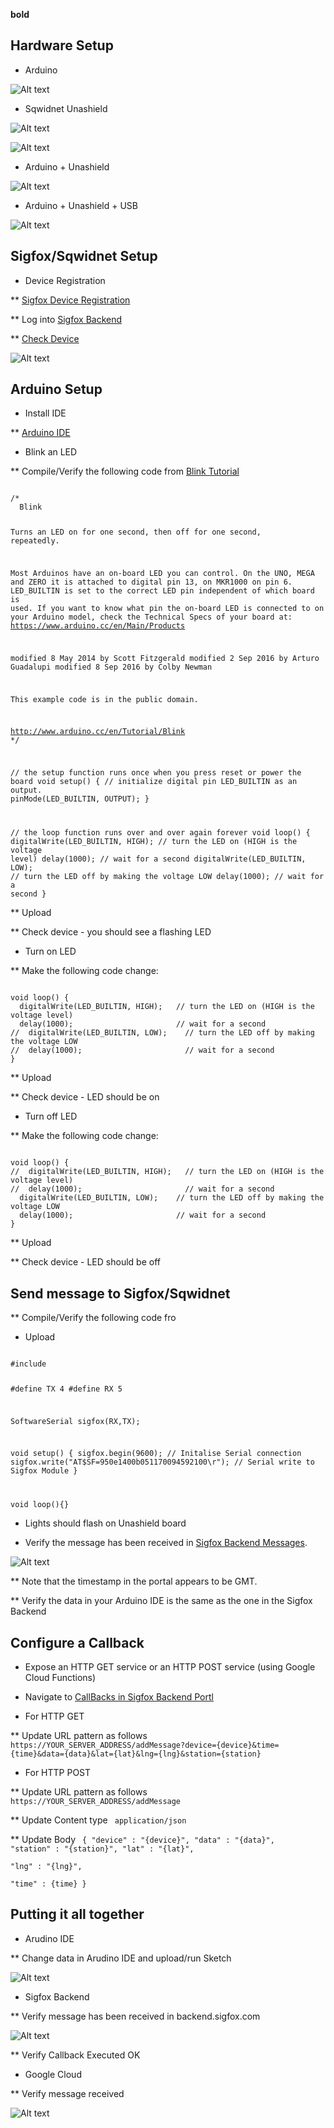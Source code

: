 **bold**

## Hardware Setup

* Arduino

![Alt text](/sigfox/images/arduino.png "Arduino Uno")

*  Sqwidnet Unashield

![Alt text](/sigfox/images/unashield_top.png "Unashield Top")

![Alt text](/sigfox/images/unashield_bottom.png "Unashield Bottom")

*  Arduino + Unashield

![Alt text](/sigfox/images/arduino_unashield.png "Arduino + Unashield")

*  Arduino + Unashield + USB

![Alt text](/sigfox/images/arduino_unashield_usb.png "Arduino + Unashield + USB")

## Sigfox/Sqwidnet Setup

*  Device Registration

** [Sigfox Device Registration](https://unabiz.github.io/unashield)

** Log into [Sigfox Backend](https://backend.sigfox.com)

** [Check Device](https://backend.sigfox.com/device/list)

![Alt text](/sigfox/images/backend_sigfox_device_list "Sigfox Backend Device List")

## Arduino Setup

*  Install IDE

** [Arduino IDE](https://www.arduino.cc/en/Main/Software)

* Blink an LED

** Compile/Verify the following code from [Blink Tutorial](https://www.arduino.cc/en/tutorial/blink)

<code>
/*
  Blink

  Turns an LED on for one second, then off for one second, repeatedly.

  Most Arduinos have an on-board LED you can control. On the UNO, MEGA and ZERO
  it is attached to digital pin 13, on MKR1000 on pin 6. LED_BUILTIN is set to
  the correct LED pin independent of which board is used.
  If you want to know what pin the on-board LED is connected to on your Arduino
  model, check the Technical Specs of your board at:
  https://www.arduino.cc/en/Main/Products

  modified 8 May 2014
  by Scott Fitzgerald
  modified 2 Sep 2016
  by Arturo Guadalupi
  modified 8 Sep 2016
  by Colby Newman

  This example code is in the public domain.

  http://www.arduino.cc/en/Tutorial/Blink
*/

// the setup function runs once when you press reset or power the board
void setup() {
  // initialize digital pin LED_BUILTIN as an output.
  pinMode(LED_BUILTIN, OUTPUT);
}

// the loop function runs over and over again forever
void loop() {
  digitalWrite(LED_BUILTIN, HIGH);   // turn the LED on (HIGH is the voltage level)
  delay(1000);                       // wait for a second
  digitalWrite(LED_BUILTIN, LOW);    // turn the LED off by making the voltage LOW
  delay(1000);                       // wait for a second
}
</code>

** Upload

** Check device - you should see a flashing LED

* Turn on LED

** Make the following code change:

<code>
void loop() {
  digitalWrite(LED_BUILTIN, HIGH);   // turn the LED on (HIGH is the voltage level)
  delay(1000);                       // wait for a second
//  digitalWrite(LED_BUILTIN, LOW);    // turn the LED off by making the voltage LOW
//  delay(1000);                       // wait for a second
}
</code>

** Upload

** Check device - LED should be on

* Turn off LED

** Make the following code change:

<code>
void loop() {
//  digitalWrite(LED_BUILTIN, HIGH);   // turn the LED on (HIGH is the voltage level)
//  delay(1000);                       // wait for a second
  digitalWrite(LED_BUILTIN, LOW);    // turn the LED off by making the voltage LOW
  delay(1000);                       // wait for a second
}
</code>

** Upload

** Check device - LED should be off

## Send message to Sigfox/Sqwidnet

** Compile/Verify the following code fro

* Upload

<code>
#include <SoftwareSerial.h>

#define TX 4
#define RX 5

SoftwareSerial sigfox(RX,TX);

void setup()
{
sigfox.begin(9600); // Initalise Serial connection
sigfox.write("AT$SF=950e1400b051170094592100\r"); // Serial write to Sigfox Module
}

void loop(){}
</code>

* Lights should flash on Unashield board

* Verify the message has been received in [Sigfox Backend Messages](https://backend.sigfox.com/device/{deviceID}/messages).  

![Alt text](/sigfox/images/backend_sigfox_device_list.png "Sigfox Backend Messages")

** Note that the timestamp in the portal appears to be GMT.

** Verify the data in your Arduino IDE is the same as the one in the Sigfox Backend

## Configure a Callback

* Expose an HTTP GET service or an HTTP POST service (using Google Cloud Functions)

* Navigate to [CallBacks in Sigfox Backend Portl](https://backend.sigfox.com/devicetype/5965425b9e93a178a1b19843/callbacks)

* For HTTP GET

** Update URL pattern as follows
<code>
https://YOUR_SERVER_ADDRESS/addMessage?device={device}&time={time}&data={data}&lat={lat}&lng={lng}&station={station}
</code>

* For HTTP POST

** Update URL pattern as follows
<code>
https://YOUR_SERVER_ADDRESS/addMessage
</code>

** Update Content type
<code>
application/json
</code>

** Update Body
<code>
 {
    "device" : "{device}",
    "data" : "{data}",
    "station" : "{station}",
    "lat" : "{lat}",       
    "lng" : "{lng}",       
    "time" : {time}
 }
</code>

## Putting it all together

* Arudino IDE

** Change data in Arudino IDE and upload/run Sketch

![Alt text](/sigfox/images/arduino_sketch.png "Arduino Sketch")

* Sigfox Backend

** Verify message has been received in backend.sigfox.com

![Alt text](/sigfox/images/backend_sigfox_message_list.png "Arduino Sketch")

** Verify Callback Executed OK

* Google Cloud

** Verify message received

![Alt text](/sigfox/images/google_cloud_fn_log.png "Google Cloud Functions Log")
